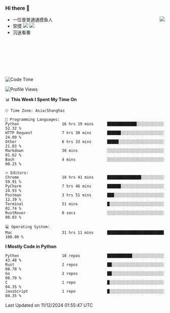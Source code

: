 ### Hi there 👋


<a href="https://github.com/yanlc39">
  <img align="right" src="https://github-readme-stats.vercel.app/api?username=yanlc39&show_icons=true&hide_border=true&icon_color=586069&title_color=a0a9af">
</a>

- 一位普普通通摸鱼人
- 常摸 ![](https://img.shields.io/badge/-Python-3e74a2?style=flat-square&logo=Python&logoColor=fff) ![](https://img.shields.io/badge/-C%2B%2B-brightgreen?style=flat-square)
- 沉迷看番



<br><br><br><br><br><br>


<!--START_SECTION:waka-->
![Code Time](http://img.shields.io/badge/Code%20Time-592%20hrs%2023%20mins-blue)

![Profile Views](http://img.shields.io/badge/Profile%20Views-0-blue)

📊 **This Week I Spent My Time On** 

```text
🕑︎ Time Zone: Asia/Shanghai

💬 Programming Languages: 
Python                   16 hrs 19 mins      █████████████░░░░░░░░░░░░   52.32 % 
HTTP Request             7 hrs 30 mins       ██████░░░░░░░░░░░░░░░░░░░   24.09 % 
Other                    6 hrs 33 mins       █████░░░░░░░░░░░░░░░░░░░░   21.03 % 
Markdown                 30 mins             ░░░░░░░░░░░░░░░░░░░░░░░░░   01.62 % 
Bash                     4 mins              ░░░░░░░░░░░░░░░░░░░░░░░░░   00.25 % 

🔥 Editors: 
Chrome                   18 hrs 41 mins      ███████████████░░░░░░░░░░   59.91 % 
PyCharm                  7 hrs 46 mins       ██████░░░░░░░░░░░░░░░░░░░   24.93 % 
Postman                  3 hrs 51 mins       ███░░░░░░░░░░░░░░░░░░░░░░   12.39 % 
Terminal                 51 mins             █░░░░░░░░░░░░░░░░░░░░░░░░   02.74 % 
RustRover                0 secs              ░░░░░░░░░░░░░░░░░░░░░░░░░   00.03 % 

💻 Operating System: 
Mac                      31 hrs 11 mins      █████████████████████████   100.00 % 
```

**I Mostly Code in Python** 

```text
Python                   10 repos            ███████████░░░░░░░░░░░░░░   43.48 % 
Rust                     2 repos             ██░░░░░░░░░░░░░░░░░░░░░░░   08.70 % 
Go                       2 repos             ██░░░░░░░░░░░░░░░░░░░░░░░   08.70 % 
C                        1 repo              █░░░░░░░░░░░░░░░░░░░░░░░░   04.35 % 
JavaScript               1 repo              █░░░░░░░░░░░░░░░░░░░░░░░░   04.35 % 
```




 Last Updated on 11/12/2024 01:55:47 UTC
<!--END_SECTION:waka-->
